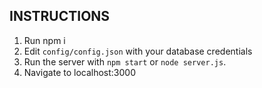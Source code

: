 ## INSTRUCTIONS ##
1. Run npm i
2. Edit `config/config.json` with your database credentials
3. Run the server with `npm start` or `node server.js`.
4. Navigate to localhost:3000
